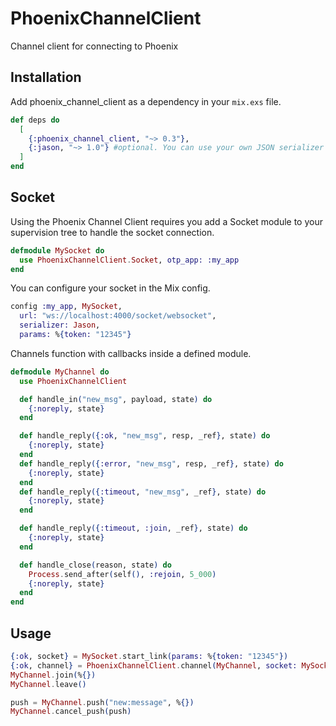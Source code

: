 # PhoenixChannelClient

Channel client for connecting to Phoenix

## Installation

Add phoenix_channel_client as a dependency in your `mix.exs` file.

```elixir
def deps do
  [
    {:phoenix_channel_client, "~> 0.3"},
    {:jason, "~> 1.0"} #optional. You can use your own JSON serializer
  ]
end
```

## Socket
Using the Phoenix Channel Client requires you add a Socket module to your 
supervision tree to handle the socket connection.

```elixir
defmodule MySocket do
  use PhoenixChannelClient.Socket, otp_app: :my_app
end
```

You can configure your socket in the Mix config.

```elixir
config :my_app, MySocket,
  url: "ws://localhost:4000/socket/websocket",
  serializer: Jason,
  params: %{token: "12345"}
```

Channels function with callbacks inside a defined module.

```elixir
defmodule MyChannel do
  use PhoenixChannelClient

  def handle_in("new_msg", payload, state) do
    {:noreply, state}
  end  

  def handle_reply({:ok, "new_msg", resp, _ref}, state) do
    {:noreply, state}
  end
  def handle_reply({:error, "new_msg", resp, _ref}, state) do
    {:noreply, state}
  end
  def handle_reply({:timeout, "new_msg", _ref}, state) do
    {:noreply, state}
  end

  def handle_reply({:timeout, :join, _ref}, state) do
    {:noreply, state}
  end

  def handle_close(reason, state) do
    Process.send_after(self(), :rejoin, 5_000)
    {:noreply, state}
  end
end
```

## Usage

```elixir
{:ok, socket} = MySocket.start_link(params: %{token: "12345"})
{:ok, channel} = PhoenixChannelClient.channel(MyChannel, socket: MySocket, topic: "rooms:lobby")
MyChannel.join(%{})
MyChannel.leave()

push = MyChannel.push("new:message", %{})
MyChannel.cancel_push(push)
```
